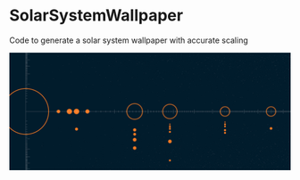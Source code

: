 # SolarSystemWallpaper
Code to generate a solar system wallpaper with accurate scaling

![generated wallpaper](https://github.com/zainhussaini/SolarSystemWallpaper/blob/main/wallpaper.png?raw=true)
